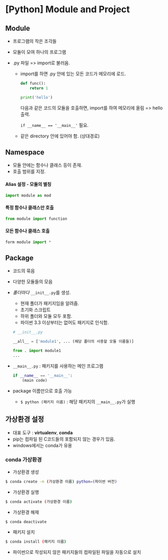 # [Python] Module and Project

## Module

* 프로그램의 작은 조각들

* 모듈이 모여 하나의 프로그램

* .py 파일 => import로 불러옴.

  * import를 하면 .py 안에 있는 모든 코드가 메모리에 로드.

    ```python
    def func():
        return 1
    
    print('hello')
    ```

    다음과 같은 코드의 모듈을 호출하면, import를 하여 메모리에 올림 => hello 출력.

    `if __name__ == '__main__'` 필요.

  * 같은 directory 안에 있어야 함. (상대경로)



## Namespace

* 모듈 안에는 함수나 클래스 등이 존재.
* 호출 범위를 지정.

#### Alias 설정 - 모듈의 별칭

```python
import module as mod
```

#### 특정 함수나 클래스만 호출

```python
from module import function
```

#### 모든 함수나 클래스 호출

```python
form module import *
```



## Package

* 코드의 묶음

* 다양한 모듈들의 모음

* *폴더마다* `__init__.py`를 생성.

  * 현재 폴더가 패키지임을 알려줌.
  * 초기화 스크립트
  * 하위 폴더와 모듈 모두 포함.
  * 파이썬 3.3 이상부터는 없어도 패키지로 인식함.

  ```python
  # __init__.py
  
  __all__ = ['module1', ... (해당 폴더의 사용할 모듈 이름들)]
  
  from . import module1
  ...
  ```

* `__main__.py` : 패키지를 사용하는 메인 프로그램

  ```python
  if __name__ == '__main__':
      (main code)
  ```

* package 이름만으로 호출 가능

  * `$ python (패키지 이름)` : 해당 패키지의 `__main__.py`가 실행



## 가상환경 설정

* 대표 도구 : **virtualenv**, **conda**
* pip는 컴파일 된 C코드들의 포함되지 않는 경우가 있음.
* windows에서는 conda가 유용

### conda 가상환경

* 가상환경 생성

```bash
$ conda create -n (가상환경 이름) python=(파이썬 버전)
```

* 가상환경 실행

```bash
$ conda activate (가상환경 이름)
```

* 가상환경 해제

```bash
$ conda deactivate
```

* 패키지 설치

```bash
$ conda install (패키지 이름)
```

* 파이썬으로 작성되지 않은 패키지들의 컴파일된 파일을 자동으로 설치





